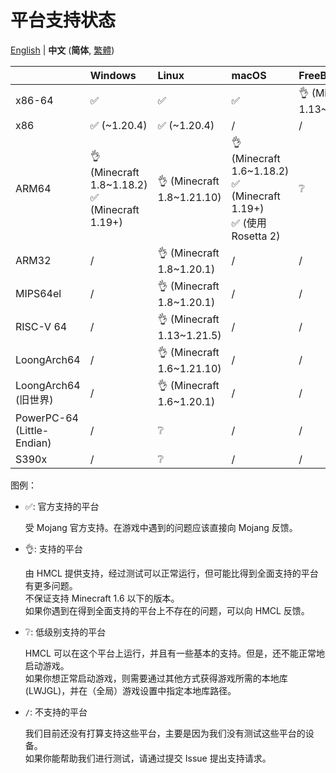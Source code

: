 # 平台支持状态

<!-- #BEGIN LANGUAGE_SWITCHER -->
[English](PLATFORM.md) | **中文** (**简体**, [繁體](PLATFORM_zh_Hant.md))
<!-- #END LANGUAGE_SWITCHER -->

<!-- #BEGIN COPY -->
<!-- #PROPERTY NAME=PLATFORM_TABLE -->
<!-- #PROPERTY REPLACE="\\(Old World\\)" "(旧世界)" -->
<!-- #PROPERTY REPLACE="\\(use Rosetta 2\\)" "(使用 Rosetta 2)" -->
|                            | Windows                                           | Linux                      | macOS                                                                   | FreeBSD                     |
|----------------------------|:--------------------------------------------------|:---------------------------|:------------------------------------------------------------------------|:----------------------------|
| x86-64                     | ✅️                                                | ✅️                         | ✅️                                                                      | 👌 (Minecraft 1.13~1.21.10) |
| x86                        | ✅️ (~1.20.4)                                      | ✅️ (~1.20.4)               | /                                                                       | /                           |
| ARM64                      | 👌 (Minecraft 1.8~1.18.2)<br/>✅ (Minecraft 1.19+) | 👌 (Minecraft 1.8~1.21.10) | 👌 (Minecraft 1.6~1.18.2)<br/>✅ (Minecraft 1.19+)<br/>✅ (使用 Rosetta 2) | ❔                           |
| ARM32                      | /️                                                | 👌 (Minecraft 1.8~1.20.1)  | /                                                                       | /                           |
| MIPS64el                   | /                                                 | 👌 (Minecraft 1.8~1.20.1)  | /                                                                       | /                           |
| RISC-V 64                  | /                                                 | 👌 (Minecraft 1.13~1.21.5) | /                                                                       | /                           |
| LoongArch64                | /                                                 | 👌 (Minecraft 1.6~1.21.10) | /                                                                       | /                           |
| LoongArch64 (旧世界)    | /                                                 | 👌 (Minecraft 1.6~1.20.1)  | /                                                                       | /                           |
| PowerPC-64 (Little-Endian) | /                                                 | ❔                          | /                                                                       | /                           |
| S390x                      | /                                                 | ❔                          | /                                                                       | /                           |
<!-- #END COPY -->

图例：

* ✅: 官方支持的平台

  受 Mojang 官方支持。在游戏中遇到的问题应该直接向 Mojang 反馈。

* 👌: 支持的平台

  由 HMCL 提供支持，经过测试可以正常运行，但可能比得到全面支持的平台有更多问题。  
  不保证支持 Minecraft 1.6 以下的版本。  
  如果你遇到在得到全面支持的平台上不存在的问题，可以向 HMCL 反馈。

* ❔: 低级别支持的平台

  HMCL 可以在这个平台上运行，并且有一些基本的支持。但是，还不能正常地启动游戏。  
  如果你想正常启动游戏，则需要通过其他方式获得游戏所需的本地库 (LWJGL)，并在（全局）游戏设置中指定本地库路径。

* `/`: 不支持的平台

  我们目前还没有打算支持这些平台，主要是因为我们没有测试这些平台的设备。  
  如果你能帮助我们进行测试，请通过提交 Issue 提出支持请求。
